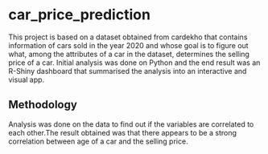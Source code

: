 # car_price_prediction
This project is based on a dataset obtained from cardekho that contains information of cars sold in the year 2020 and whose goal is to figure out what, among the attributes of a car in the dataset, determines the selling price of a car. Initial analysis was done on Python and the end result was an R-Shiny dashboard that summarised the analysis into an interactive and visual app.

## Methodology
Analysis was done on the data to find out if the variables are correlated to each other.The result obtained was that there appears to be a strong correlation between age of a car and the selling price.

